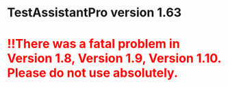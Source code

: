 # TestAssistantPro version 1.63

# <span style="color:red">!!There was a fatal problem in Version 1.8, Version 1.9, Version 1.10. Please do not use absolutely.</span>
